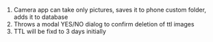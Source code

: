 1. Camera app can take only pictures, saves it to phone custom folder, adds it to database
2. Throws a modal YES/NO dialog to confirm deletion of ttl images
3. TTL will be fixd to 3 days initially
